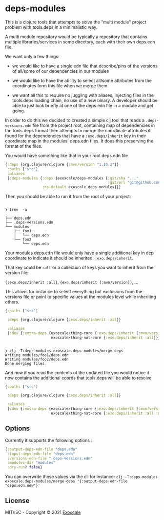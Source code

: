# deps-modules

This is a clojure tools that attempts to solve the "multi module"
project problem with tools.deps in a minimalistic way.

A multi module repository would be typically a repository that
contains multiple libraries/services in some directory, each with
their own deps.edn file.

We want only a few things:

* we would like to have a single edn file that describe/pins of the
  versions of all/some of our dependencies in our modules

* we would like to have the ability to select all/some attributes from
  the coordinates form this file when we merge them.

* we want all this to require no juggling with aliases, injecting
  files in the tools.deps loading chain, no use of a new binary. A
  developer should be able to just look briefly at one of the deps.edn
  file in a module and get going.

In order to do this we decided to created a simple clj tool that reads
a `.deps-versions.edn` file from the project root, containing map of
dependencies in the tools.deps format then attempts to merge the
coordinate attributes it found for the dependencies that have a
`:exo.deps/inherit` key in their coordinate map in the modules'
deps.edn files. It does this preserving the format of the files.

You would have something like that in your root deps.edn file

```clj
{:deps {org.clojure/clojure {:mvn/version "1.10.2"}}
 :paths ["src"]
 :aliases
 {:deps-modules {:deps {exoscale/deps-modules {:git/sha "..."
                                               :git/url "git@github.com:exoscale/deps-modules.git"}}
                 :ns-default exoscale.deps-modules}}}
```

Then you should be able to run it from the root of your project:

```shell

❯ tree  -a
.
├── deps.edn
├── .deps-versions.edn
└── modules
    ├── foo1
    │   └── deps.edn
    └── foo2
        └── deps.edn

```

Your modules deps.edn file would only have a single additional key in
dep coordinate to indicate it should be inherited, `:exo.deps/inherit`.

That key could be `:all` or a collection of keys you want to inherit
from the version file:

`{:exo.deps/inherit :all}`, `{exo.deps/inherit [:mvn/version]}`, ...

This allows for instance to select everything but exclusions from the
versions file or point to specific values at the modules level while
inheriting others.

```clj
{:paths ["src"]

 :deps {org.clojure/clojure {:exo.deps/inherit :all}}

 :aliases
 {:dev {:extra-deps {exoscale/thing-core {:exo.deps/inherit [:mvn/version]}
                     exoscale/thing-not-core {:exo.deps/inherit :all}}}}}
```

```shell

❯ clj -T:deps-modules exoscale.deps-modules/merge-deps
Writing modules/foo1/deps.edn
Writing modules/foo2/deps.edn
Done merging files
```

And now if you read the contents of the updated file you would notice
it now contains the additional coords that tools.deps will be able to
resolve

``` clj
{:paths ["src"]

 :deps {org.clojure/clojure {:exo.deps/inherit :all}}

 :aliases
 {:dev {:extra-deps {exoscale/thing-core {:exo.deps/inherit [:mvn/version] :mvn/version "1.0.0"}
                     exoscale/thing-not-core {:exo.deps/inherit :all :mvn/version "1.0.0" :exlusions [...])}}}}}
```


## Options

Currently it supports the following options :

``` clj
{:output-deps-edn-file "deps.edn"
 :input-deps-edn-file "deps.edn"
 :versions-edn-file ".deps-versions.edn"
 :modules-dir "modules"
 :dry-run? false}
```

You can overwrite these values via the cli for instance:
`clj -T:deps-modules exoscale.deps-modules/merge-deps '{:output-deps-edn-file "deps.edn.new"}'`


## License

MIT/ISC - Copyright © 2021 [Exoscale](https://exoscale.com)
